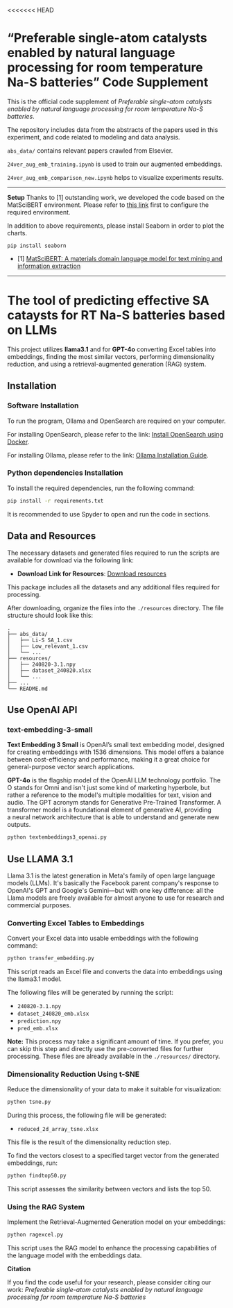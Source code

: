 <<<<<<< HEAD
# “Preferable single-atom catalysts enabled by natural language processing for room temperature Na-S batteries” Code Supplement 

This is the official code supplement of *Preferable single-atom catalysts enabled by natural language processing for room temperature Na-S batteries*.

The repository includes data from the abstracts of the papers used in this experiment, and code related to modeling and data analysis.



`abs_data/` contains relevant papers crawled from Elsevier.

`24ver_aug_emb_training.ipynb` is used to train our augmented embeddings.

`24ver_aug_emb_comparison_new.ipynb` helps to visualize experiments results.

---

**Setup**
Thanks to [1] outstanding work, we developed the code based on the MatSciBERT environment. Please refer to [this link](https://github.com/M3RG-IITD/MatSciBERT) first to configure the required environment.

In addition to above requirements, please install Seaborn in order to plot the charts.

`pip install seaborn`


- [1] [MatSciBERT: A materials domain language model for text mining and information extraction](https://www.nature.com/articles/s41524-022-00784-w)
---



# The tool of predicting effective SA cataysts for RT Na-S batteries based on LLMs
This project utilizes **llama3.1** and for **GPT-4o** converting Excel tables into embeddings, finding the most similar vectors, performing dimensionality reduction, and using a retrieval-augmented generation (RAG) system.

## Installation

### Software  Installation

To run the program, Ollama and OpenSearch are required on your computer. 

For installing OpenSearch, please refer to the link: [Install OpenSearch using Docker](https://opensearch.org/docs/latest/install-and-configure/install-opensearch/docker/).

For installing Ollama, please refer to the link: [Ollama Installation Guide](https://ollama.com/).


### Python dependencies  Installation
To install the required dependencies, run the following command:

```bash
pip install -r requirements.txt
```
It is recommended to use Spyder to open and run the code in sections.


## Data and Resources

The necessary datasets and generated files required to run the scripts are available for download via the following link:
- **Download Link for Resources**: [Download resources](https://drive.google.com/drive/folders/1MiYhggWrE7LT9Hs5rsCUqqUEBqEp8GOF?usp=sharing)

This package includes all the datasets and any additional files required for processing. 

After downloading, organize the files into the `./resources` directory. The file structure should look like this:

```
.
├── abs_data/
│   ├── Li-S SA_1.csv
│   ├── Low_relevant_1.csv
│   └── ...
├── resources/
│   ├── 240820-3.1.npy
│   ├── dataset_240820.xlsx
│   └── ...
├── ...
└── README.md
```

## Use OpenAI API 

### text-embedding-3-small
**Text Embedding 3 Small** is OpenAI’s small text embedding model, designed for creating embeddings with 1536 dimensions. This model offers a balance between cost-efficiency and performance, making it a great choice for general-purpose vector search applications.


**GPT-4o** is the flagship model of the OpenAI LLM technology portfolio. The O stands for Omni and isn't just some kind of marketing hyperbole, but rather a reference to the model's multiple modalities for text, vision and audio.
The GPT acronym stands for Generative Pre-Trained Transformer. A transformer model is a foundational element of generative AI, providing a neural network architecture that is able to understand and generate new outputs.


```bash
python textembeddings3_openai.py
```



## Use LLAMA 3.1

Llama 3.1 is the latest generation in Meta's family of open large language models (LLMs). It's basically the Facebook parent company's response to OpenAI's GPT and Google's Gemini—but with one key difference: all the Llama models are freely available for almost anyone to use for research and commercial purposes. 

### Converting Excel Tables to Embeddings
Convert your Excel data into usable embeddings with the following command:

```bash
python transfer_embedding.py
```

This script reads an Excel file and converts the data into embeddings using the llama3.1 model.

The following files will be generated by running the script:

- `240820-3.1.npy`
- `dataset_240820_emb.xlsx`
- `prediction.npy`
- `pred_emb.xlsx`


**Note:** This process may take a significant amount of time. If you prefer, you can skip this step and directly use the pre-converted files for further processing. These files are already available in the `./resources/` directory.

###  Dimensionality Reduction Using t-SNE

Reduce the dimensionality of your data to make it suitable for visualization:

```bash
python tsne.py
```

During this process, the following file will be generated:

- `reduced_2d_array_tsne.xlsx`

This file is the result of the dimensionality reduction step.



To find the vectors closest to a specified target vector from the generated embeddings, run:

```bash
python findtop50.py
```

This script assesses the similarity between vectors and lists the top 50.


### Using the RAG System

Implement the Retrieval-Augmented Generation model on your embeddings:

```bash
python ragexcel.py
```

This script uses the RAG model to enhance the processing capabilities of the language model with the embeddings data.

**Citation**

 If you find the code useful for your research, please consider citing our work:
*Preferable single-atom catalysts enabled by natural language processing for room temperature Na-S batteries*

